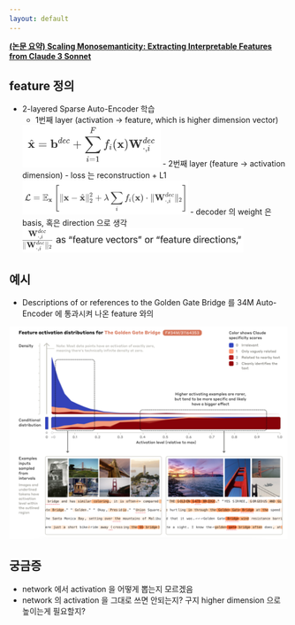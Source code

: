 ```yaml
---
layout: default
---
```


**[(논문 요약) Scaling Monosemanticity: Extracting Interpretable Features from Claude 3 Sonnet](https://transformer-circuits.pub/2024/scaling-monosemanticity/index.html#assessing-features-v-neurons)**

## feature 정의
- 2-layered Sparse Auto-Encoder 학습
   - 1번째 layer (activation -> feature, which is higher dimension vector)  
   <img src="./data/papers/sonnetinterpret/feature.png" width="250" />
   - 2번째 layer (feature -> activation dimension)
   - loss 는 reconstruction + L1  
   <img src="./data/papers/sonnetinterpret/loss.png" width="300" />  
   - decoder 의 weight 은 basis, 혹은 direction 으로 생각  
   <img src="./data/papers/sonnetinterpret/vector.png" width="400" />  

## 예시
- Descriptions of or references to the Golden Gate Bridge 를 34M Auto-Encoder 에 통과시켜 나온 feature 와의    
<img src="./data/papers/sonnetinterpret/result.png" width="800" />  

## 궁금증
- network 에서 activation 을 어떻게 뽑는지 모르겠음
- network 의 activation 을 그대로 쓰면 안되는지? 구지 higher dimension 으로 높이는게 필요할지?